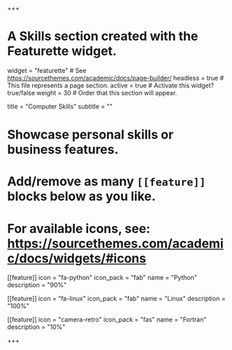 +++
# A Skills section created with the Featurette widget.
widget = "featurette"  # See https://sourcethemes.com/academic/docs/page-builder/
headless = true  # This file represents a page section.
active = true  # Activate this widget? true/false
weight = 30  # Order that this section will appear.

title = "Computer Skills"
subtitle = ""

# Showcase personal skills or business features.
# 
# Add/remove as many `[[feature]]` blocks below as you like.
# 
# For available icons, see: https://sourcethemes.com/academic/docs/widgets/#icons

[[feature]]
  icon = "fa-python"
  icon_pack = "fab"
  name = "Python"
  description = "90%"
  
[[feature]]
  icon = "fa-linux"
  icon_pack = "fab"
  name = "Linux"
  description = "100%"  
  
[[feature]]
  icon = "camera-retro"
  icon_pack = "fas"
  name = "Fortran"
  description = "10%"

+++
